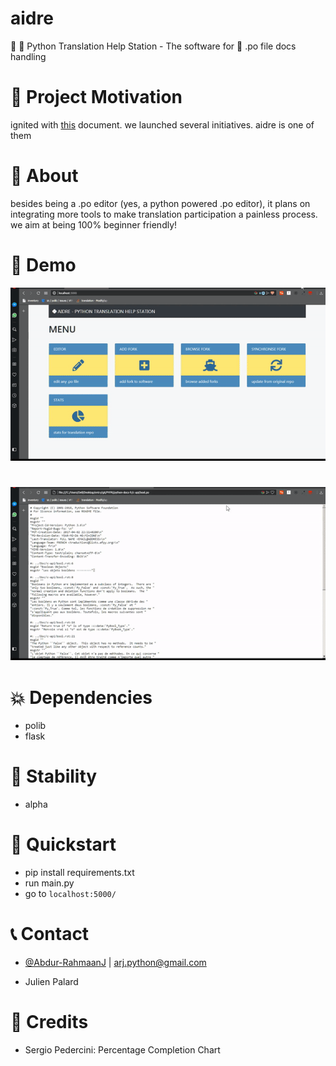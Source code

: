 # aidre
🐍 📝 Python Translation Help Station - The software for 📄 .po file docs handling

# 🍄 Project Motivation
ignited with [this](assets/ptwsp.py) document. we launched several initiatives. aidre is one of them

# 🍥 About
besides being a .po editor (yes, a python powered .po editor), it plans on integrating more tools to make translation participation a painless process. we aim at being 100% beginner friendly!

# 🍳 Demo
![text](assets/aidre_1.gif)
#
![text](assets/aidre_2.gif)

# 💥 Dependencies
* polib
* flask

# 🔮 Stability
- alpha

# 🔌 Quickstart
- pip install requirements.txt
- run main.py
- go to ```localhost:5000/```

# 📞 Contact
* [@Abdur-RahmaanJ](https://github.com/abdur-rahmaanj) | arj.python@gmail.com
- Julien Palard

# 👏 Credits
- Sergio Pedercini: Percentage Completion Chart
